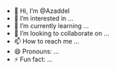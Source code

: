 - 👋 Hi, I’m @Azaddel
- 👀 I’m interested in ...
- 🌱 I’m currently learning ...
- 💞️ I’m looking to collaborate on ...
- 📫 How to reach me ...
- 😄 Pronouns: ...
- ⚡ Fun fact: ...

<!---
Azaddel/Azaddel is a ✨ special ✨ repository because its `README.md` (this file) appears on your GitHub profile.
You can click the Preview link to take a look at your changes.
--->
